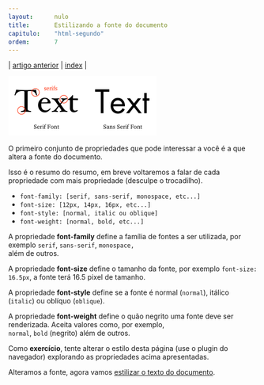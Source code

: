 ```yaml
---
layout:      nulo
title:       Estilizando a fonte do documento
capitulo:    "html-segundo"
ordem:       7
---
```


<p>| <a href="../aplicando-css-de-forma-linked/">artigo anterior</a> | <a href="../">index</a> |</p>

![](serif-vs-sans-serif.png)

O primeiro conjunto de propriedades que pode interessar a você é a que altera a fonte do documento.

Isso é o resumo do resumo, em breve voltaremos a falar de cada propriedade com mais propriedade (desculpe o trocadilho).

- `font-family: [serif, sans-serif, monospace, etc...]`
- `font-size: [12px, 14px, 16px, etc...]`
- `font-style: [normal, italic ou oblique]`
- `font-weight: [normal, bold, etc...]`

A propriedade __font-family__ define a família de fontes a ser utilizada, por exemplo `serif`, `sans-serif`, `monospace,` <br />
além de outros.

A propriedade __font-size__ define o tamanho da fonte, por exemplo `font-size: 16.5px`, a fonte terá 16.5 pixel de tamanho.

A propriedade __font-style__ define se a fonte é normal (`normal`), itálico (`italic`) ou oblíquo (`oblique`).

A propriedade __font-weight__ define o quão negrito uma fonte deve ser renderizada. Aceita valores como, por exemplo, <br />
`normal`, `bold` (negrito) além de outros.

Como __exercício__, tente alterar o estilo desta página (use o plugin do navegador) explorando as propriedades acima apresentadas.

Alteramos a fonte, agora vamos [estilizar o texto do documento](../estilizando-o-texto-do-documento).